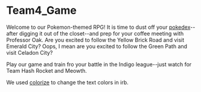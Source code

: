 # Team4_Game
Welcome to our Pokemon-themed RPG! It is time to dust off your [pokedex](http://www.pokemon.com/us/pokedex/)--after digging it out of the closet--and prep for your coffee meeting with Professor Oak. Are you excited to follow the Yellow Brick Road and visit Emerald City? Oops, I mean are you excited to follow the Green Path and visit Celadon City? 

Play our game and train fro your battle in the Indigo league--just watch for Team Hash Rocket and Meowth.

We used [colorize](https://github.com/fazibear/colorize) to change the text colors in irb. 
